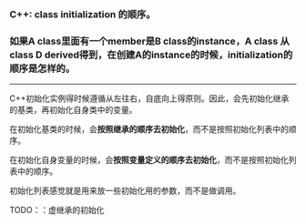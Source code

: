 ### C++: class initialization 的顺序。

### 如果A class里面有一个member是B class的instance，A class 从class D derived得到，在创建A的instance的时候，initialization的顺序是怎样的。

------

C++初始化实例得时候遵循从左往右，自底向上得原则。因此，会先初始化继承的基类，再初始化自身类中的变量。

在初始化基类的时候，会**按照继承的顺序去初始化**，而不是按照初始化列表中的顺序。

在初始化自身变量的时候，会**按照变量定义的顺序去初始化**，而不是按照初始化列表中的顺序。

初始化列表感觉就是用来放一些初始化用的参数，而不是做调用。

TODO：：虚继承的初始化